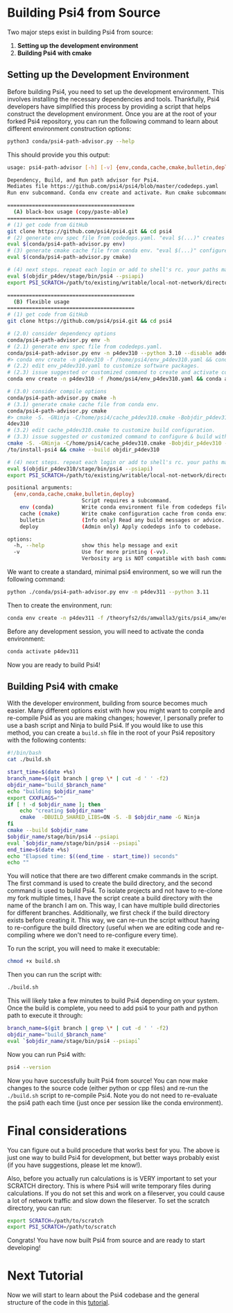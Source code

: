# Building Psi4 from Source
Two major steps exist in building Psi4 from source: 
1. **Setting up the development environment**
2. **Building Psi4 with cmake**

## Setting up the Development Environment

Before building Psi4, you need to set up the development environment. This
involves installing the necessary dependencies and tools. Thankfully, Psi4
developers have simplified this process by providing a script that helps
construct the development environment. Once you are at the root of your
forked Psi4 repository, you can run the following command to learn about
different environment construction options:

```bash
python3 conda/psi4-path-advisor.py --help
```
This should provide you this output:

```bash
usage: psi4-path-advisor [-h] [-v] {env,conda,cache,cmake,bulletin,deploy} ...

Dependency, Build, and Run path advisor for Psi4.
Mediates file https://github.com/psi4/psi4/blob/master/codedeps.yaml
Run env subcommand. Conda env create and activate. Run cmake subcommand. Build.

=========================================
  (A) black-box usage (copy/paste-able)
=========================================
# (1) get code from GitHub
git clone https://github.com/psi4/psi4.git && cd psi4
# (2) generate env spec file from codedeps.yaml. "eval $(...)" creates and activates conda env.
eval $(conda/psi4-path-advisor.py env)
# (3) generate cmake cache file from conda env. "eval $(...)" configures and builds with cmake.
eval $(conda/psi4-path-advisor.py cmake)

# (4) next steps. repeat each login or add to shell's rc. your paths may vary.
eval $(objdir_p4dev/stage/bin/psi4 --psiapi)
export PSI_SCRATCH=/path/to/existing/writable/local-not-network/directory/for/scratch/files

=========================================
  (B) flexible usage
=========================================
# (1) get code from GitHub
git clone https://github.com/psi4/psi4.git && cd psi4

# (2.0) consider dependency options
conda/psi4-path-advisor.py env -h
# (2.1) generate env spec file from codedeps.yaml.
conda/psi4-path-advisor.py env -n p4dev310 --python 3.10 --disable addons --lapack openblas
#> conda env create -n p4dev310 -f /home/psi4/env_p4dev310.yaml && conda activate p4dev310
# (2.2) edit env_p4dev310.yaml to customize software packages.
# (2.3) issue suggested or customized command to create and activate conda env.
conda env create -n p4dev310 -f /home/psi4/env_p4dev310.yaml && conda activate p4dev310

# (3.0) consider compile options
conda/psi4-path-advisor.py cmake -h
# (3.1) generate cmake cache file from conda env.
conda/psi4-path-advisor.py cmake
#> cmake -S. -GNinja -C/home/psi4/cache_p4dev310.cmake -Bobjdir_p4dev310 && cmake --build objdir_p
4dev310
# (3.2) edit cache_p4dev310.cmake to customize build configuration.
# (3.3) issue suggested or customized command to configure & build with cmake.
cmake -S. -GNinja -C/home/psi4/cache_p4dev310.cmake -Bobjdir_p4dev310 -DCMAKE_INSTALL_PREFIX=/path
/to/install-psi4 && cmake --build objdir_p4dev310

# (4) next steps. repeat each login or add to shell's rc. your paths may vary.
eval $(objdir_p4dev310/stage/bin/psi4 --psiapi)
export PSI_SCRATCH=/path/to/existing/writable/local-not-network/directory/for/scratch/files

positional arguments:
  {env,conda,cache,cmake,bulletin,deploy}
                        Script requires a subcommand.
    env (conda)         Write conda environment file from codedeps file.
    cache (cmake)       Write cmake configuration cache from conda environment.
    bulletin            (Info only) Read any build messages or advice.
    deploy              (Admin only) Apply codedeps info to codebase.

options:
  -h, --help            show this help message and exit
  -v                    Use for more printing (-vv).
                        Verbosity arg is NOT compatible with bash command substitution.
```

We want to create a standard, minimal psi4 environment, so we will run the following command:

```bash
python ./conda/psi4-path-advisor.py env -n p4dev311 --python 3.11  
```

Then to create the environment, run:

```bash
conda env create -n p4dev311 -f /theoryfs2/ds/amwalla3/gits/psi4_amw/env_p4dev311.yaml 
```
Before any development session, you will need to activate the conda environment:
```bash
conda activate p4dev311
```

Now you are ready to build Psi4!

## Building Psi4 with cmake

With the developer environment, building from source becomes much easier. 
Many different options exist with how you might want to compile and re-compile Psi4
as you are making changes; however, I personally prefer to use a bash script 
and Ninja to build Psi4. If you would like to use this method, you can create a
`build.sh` file in the root of your Psi4 repository with the following contents:

```bash
#!/bin/bash
cat ./build.sh

start_time=$(date +%s)
branch_name=$(git branch | grep \* | cut -d ' ' -f2)
objdir_name="build_$branch_name"
echo "building $objdir_name"
export CXXFLAGS=""
if [ ! -d $objdir_name ]; then
    echo "creating $objdir_name"
    cmake  -DBUILD_SHARED_LIBS=ON -S. -B $objdir_name -G Ninja
fi
cmake --build $objdir_name
$objdir_name/stage/bin/psi4 --psiapi
eval `$objdir_name/stage/bin/psi4 --psiapi`
end_time=$(date +%s)
echo "Elapsed time: $((end_time - start_time)) seconds"
echo ""
```

You will notice that there are two different cmake commands in the script. The
first command is used to create the build directory, and the second command is
used to build Psi4. To isolate projects and not have to re-clone my fork
multiple times, I have the script create a build directory with the name of the
branch I am on. This way, I can have multiple build directories for different
branches. Additionally, we first check if the build directory exists before
creating it. This way, we can re-run the script without having to re-configure
the build directory (useful when we are editing code and re-compiling where we
don't need to re-configure every time).

To run the script, you will need to make it executable:

```bash
chmod +x build.sh
```

Then you can run the script with:

```bash
./build.sh
```
This will likely take a few minutes to build Psi4 depending on your system. Once
the build is complete, you need to add psi4 to your path and python path to execute it through:

```bash
branch_name=$(git branch | grep \* | cut -d ' ' -f2)
objdir_name="build_$branch_name"
eval `$objdir_name/stage/bin/psi4 --psiapi`
```

Now you can run Psi4 with:

```bash
psi4 --version
```

Now you have successfully built Psi4 from source! You can now make changes to
the source code (either python or cpp files) and re-run the `./build.sh` script
to re-compile Psi4. Note you do not need to re-evaluate the psi4 path each time (just once
per session like the conda environment).

# Final considerations
You can figure out a build procedure that works best for you. The above is just
one way to build Psi4 for development, but better ways probably exist (if you
have suggestions, please let me know!).

Also, before you actually run calculations is is VERY important to set your
SCRATCH directory. This is where Psi4 will write temporary files during
calculations. If you do not set this and work on a fileserver, you could
cause a lot of network traffic and slow down the fileserver. To set the scratch
directory, you can run:

```bash
export SCRATCH=/path/to/scratch
export PSI_SCRATCH=/path/to/scratch
```

Congrats! You have now built Psi4 from source and are ready to start
developing! 

# Next Tutorial

Now we will start to learn about the Psi4 codebase and the general structure of 
the code in this [tutorial](../psi4_codebase_overview/psi4_codebase_overview.md).
